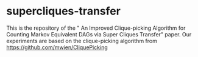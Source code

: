 # supercliques-transfer

This is the repository of the " An Improved Clique-picking Algorithm for Counting Markov Equivalent DAGs via Super Cliques Transfer" paper. Our experiments are based on the clique-picking algorithm from https://github.com/mwien/CliquePicking
